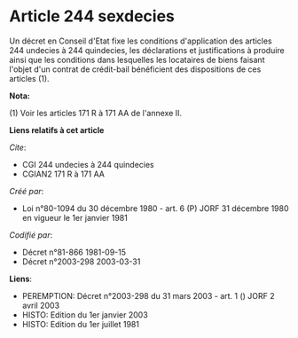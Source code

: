 # Article 244 sexdecies

Un décret en Conseil d'Etat fixe les conditions d'application des articles 244 undecies à 244 quindecies, les déclarations et
justifications à produire ainsi que les conditions dans lesquelles les locataires de biens faisant l'objet d'un contrat de
crédit-bail bénéficient des dispositions de ces articles (1).

**Nota:**

(1) Voir les articles 171 R à 171 AA de l'annexe II.

**Liens relatifs à cet article**

_Cite_:

  - CGI 244 undecies à 244 quindecies
  - CGIAN2 171 R à 171 AA

_Créé par_:

  - Loi n°80-1094 du 30 décembre 1980 - art. 6 (P) JORF 31 décembre 1980 en vigueur le 1er janvier 1981

_Codifié par_:

  - Décret n°81-866 1981-09-15
  - Décret n°2003-298 2003-03-31

**Liens**:

  - PEREMPTION: Décret n°2003-298 du 31 mars 2003 - art. 1 () JORF 2 avril 2003
  - HISTO: Edition du 1er janvier 2003
  - HISTO: Edition du 1er juillet 1981
